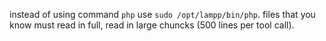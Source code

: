 instead of using command `php` use `sudo /opt/lampp/bin/php`.
files that you know must read in full, read in large chuncks (500 lines per tool call).
